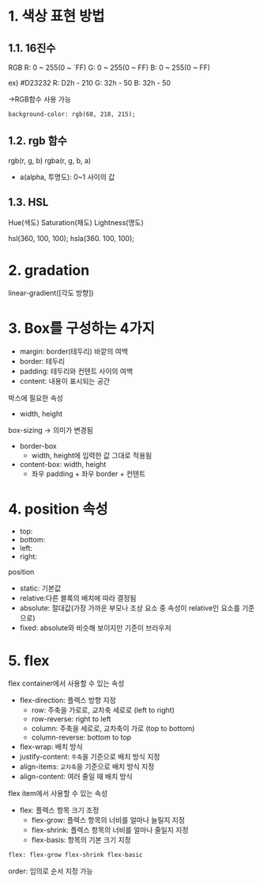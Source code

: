 # 1. 색상 표현 방법
## 1.1. 16진수

RGB
R: 0 ~ 255(0 ~ `FF)
G: 0 ~ 255(0 ~ FF)
B: 0 ~ 255(0 ~ FF)

ex) #D23232
R: D2h - 210
G: 32h - 50
B: 32h - 50

->RGB함수 사용 가능
```html
background-color: rgb(68, 218, 215);
```

## 1.2. rgb 함수
rgb(r, g, b)
rgba(r, g, b, a)
- a(alpha, 투명도): 0~1 사이의 값

## 1.3. HSL

Hue(색도)
Saturation(채도)
Lightness(명도)

hsl(360, 100, 100);
hsla(360. 100, 100);

# 2. gradation

linear-gradient([각도 방향])

# 3. Box를 구성하는 4가지

- margin: border(테두리) 바깥의 여백
- border: 테두리
- padding: 테두리와 컨텐트 사이의 여백
- content: 내용이 표시되는 공간

박스에 필요한 속성
- width, height

box-sizing -> 의미가 변경됨
- border-box
  - width, height에 입력한 값 그대로 적용됨
- content-box: width, height
  - 좌우 padding + 좌우 border + 컨텐트

# 4. position 속성

- top: 
- bottom: 
- left: 
- right: 

position

- static: 기본값
- relative:다른 블록의 배치에 따라 결정됨
- absolute: 절대값(가장 가까운 부모나 조상 요소 중 속성이 relative인 요소를 기준으로)
- fixed: absolute와 비슷해 보이지만 기준이 브라우저

# 5. flex

flex container에서 사용할 수 있는 속성

- flex-direction: 플렉스 방향 지정
  - row: 주축을 가로로, 교차축 세로로 (left to right)
  - row-reverse: right to left
  - column: 주축을 세로로, 교차축이 가로 (top to bottom)
  - column-reverse: bottom to top
- flex-wrap: 배치 방식
- justify-content: `주축`을 기준으로 배치 방식 지정
- align-items: `교차축`을 기준으로 배치 방식 지정
- align-content: 여러 줄일 때 배치 방식

flex item에서 사용할 수 있는 속성
- flex: 플렉스 항목 크기 조정
  - flex-grow: 플렉스 항목의 너비를 얼마나 늘릴지 지정
  - flex-shrink: 플렉스 항목의 너비를 얼마나 줄일지 지정
  - flex-basis: 항목의 기본 크기 지정

```html
flex: flex-grow flex-shrink flex-basic
```
order: 임의로 순서 지정 가능
